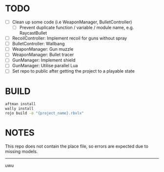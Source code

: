 # TODO

- [ ] Clean up some code (i.e WeaponManager, BulletController)
	- [ ] Prevent duplicate function / variable / module name, e.g. RaycastBullet
- [ ] RecoilController: Implement recoil for guns without spray
- [ ] BulletController: Wallbang
- [ ] WeaponManager: Gun muzzle
- [ ] WeaponManager: Bullet tracer
- [ ] GunManager: Implement shield
- [ ] GunManager: Utilise parallel Lua
- [ ] Set repo to public after getting the project to a playable state

# BUILD

```bash
aftman install
wally install
rojo build -o "{project_name}.rbxlx"
```

# NOTES
This repo does not contain the place file, so errors are expected due to missing models.

---

uwu
